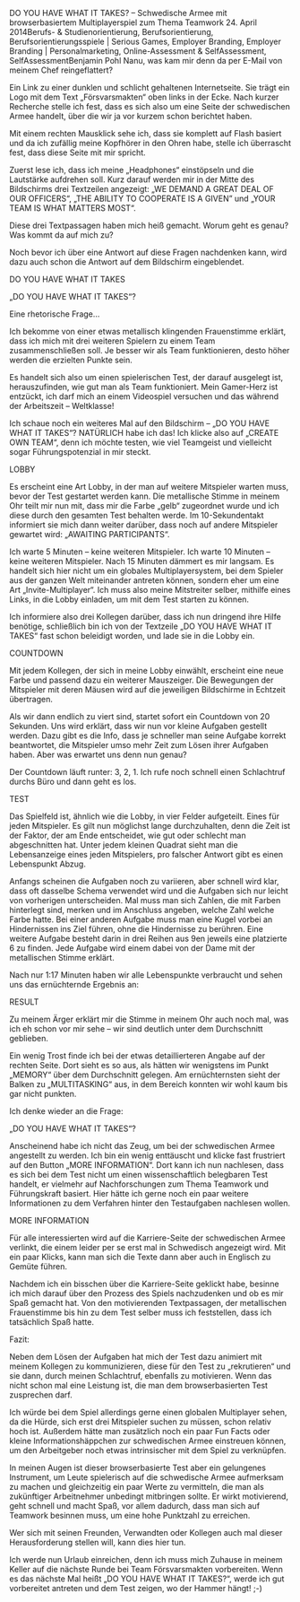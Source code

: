 DO YOU HAVE WHAT IT TAKES? – Schwedische Armee mit browserbasiertem Multiplayerspiel zum Thema Teamwork
24. April 2014Berufs- & Studienorientierung, Berufsorientierung, Berufsorientierungsspiele | Serious Games, Employer Branding, Employer Branding | Personalmarketing, Online-Assessment & SelfAssessment, SelfAssessmentBenjamin Pohl
Nanu, was kam mir denn da per E-Mail von meinem Chef reingeflattert?

Ein Link zu einer dunklen und schlicht gehaltenen Internetseite. Sie trägt ein Logo mit dem Text „Försvarsmakten“ oben links in der Ecke. Nach kurzer Recherche stelle ich fest, dass es sich also um eine Seite der schwedischen Armee handelt, über die wir ja vor kurzem schon berichtet haben.

Mit einem rechten Mausklick sehe ich, dass sie komplett auf Flash basiert und da ich zufällig meine Kopfhörer in den Ohren habe, stelle ich überrascht fest, dass diese Seite mit mir spricht.

Zuerst lese ich, dass ich meine „Headphones“ einstöpseln und die Lautstärke aufdrehen soll. Kurz darauf werden mir in der Mitte des Bildschirms drei Textzeilen angezeigt: „WE DEMAND A GREAT DEAL OF OUR OFFICERS“, „THE ABILITY TO COOPERATE IS A GIVEN” und „YOUR TEAM IS WHAT MATTERS MOST“.

Diese drei Textpassagen haben mich heiß gemacht. Worum geht es genau? Was kommt da auf mich zu?

Noch bevor ich über eine Antwort auf diese Fragen nachdenken kann, wird dazu auch schon die Antwort auf dem Bildschirm eingeblendet.

DO YOU HAVE WHAT IT TAKES

„DO YOU HAVE WHAT IT TAKES“?

Eine rhetorische Frage…

Ich bekomme von einer etwas metallisch klingenden Frauenstimme erklärt, dass ich mich mit drei weiteren Spielern zu einem Team zusammenschließen soll. Je besser wir als Team funktionieren, desto höher werden die erzielten Punkte sein.

Es handelt sich also um einen spielerischen Test, der darauf ausgelegt ist, herauszufinden, wie gut man als Team funktioniert. Mein Gamer-Herz ist entzückt, ich darf mich an einem Videospiel versuchen und das während der Arbeitszeit – Weltklasse!

Ich schaue noch ein weiteres Mal auf den Bildschirm – „DO YOU HAVE WHAT IT TAKES“? NATÜRLICH habe ich das! Ich klicke also auf „CREATE OWN TEAM“, denn ich möchte testen, wie viel Teamgeist und vielleicht sogar Führungspotenzial in mir steckt.

LOBBY

Es erscheint eine Art Lobby, in der man auf weitere Mitspieler warten muss, bevor der Test gestartet werden kann. Die metallische Stimme in meinem Ohr teilt mir nun mit, dass mir die Farbe „gelb“ zugeordnet wurde und ich diese durch den gesamten Test behalten werde. Im 10-Sekundentakt informiert sie mich dann weiter darüber, dass noch auf andere Mitspieler gewartet wird: „AWAITING PARTICIPANTS“.

Ich warte 5 Minuten – keine weiteren Mitspieler. Ich warte 10 Minuten – keine weiteren Mitspieler. Nach 15 Minuten dämmert es mir langsam. Es handelt sich hier nicht um ein globales Multiplayersystem, bei dem Spieler aus der ganzen Welt miteinander antreten können, sondern eher um eine Art „Invite-Multiplayer“. Ich muss also meine Mitstreiter selber, mithilfe eines Links, in die Lobby einladen, um mit dem Test starten zu können.

Ich informiere also drei Kollegen darüber, dass ich nun dringend ihre Hilfe benötige, schließlich bin ich von der Textzeile „DO YOU HAVE WHAT IT TAKES“ fast schon beleidigt worden, und lade sie in die Lobby ein.

COUNTDOWN

Mit jedem Kollegen, der sich in meine Lobby einwählt, erscheint eine neue Farbe und passend dazu ein weiterer Mauszeiger. Die Bewegungen der Mitspieler mit deren Mäusen wird auf die jeweiligen Bildschirme in Echtzeit übertragen.

Als wir dann endlich zu viert sind, startet sofort ein Countdown von 20 Sekunden. Uns wird erklärt, dass wir nun vor kleine Aufgaben gestellt werden. Dazu gibt es die Info, dass je schneller man seine Aufgabe korrekt beantwortet, die Mitspieler umso mehr Zeit zum Lösen ihrer Aufgaben haben. Aber was erwartet uns denn nun genau?

Der Countdown läuft runter: 3, 2, 1. Ich rufe noch schnell einen Schlachtruf durchs Büro und dann geht es los.

TEST

Das Spielfeld ist, ähnlich wie die Lobby, in vier Felder aufgeteilt. Eines für jeden Mitspieler. Es gilt nun möglichst lange durchzuhalten, denn die Zeit ist der Faktor, der am Ende entscheidet, wie gut oder schlecht man abgeschnitten hat. Unter jedem kleinen Quadrat sieht man die Lebensanzeige eines jeden Mitspielers, pro falscher Antwort gibt es einen Lebenspunkt Abzug.

Anfangs scheinen die Aufgaben noch zu variieren, aber schnell wird klar, dass oft dasselbe Schema verwendet wird und die Aufgaben sich nur leicht von vorherigen unterscheiden. Mal muss man sich Zahlen, die mit Farben hinterlegt sind, merken und im Anschluss angeben, welche Zahl welche Farbe hatte. Bei einer anderen Aufgabe muss man eine Kugel vorbei an Hindernissen ins Ziel führen, ohne die Hindernisse zu berühren. Eine weitere Aufgabe besteht darin in drei Reihen aus 9en jeweils eine platzierte 6 zu finden. Jede Aufgabe wird einem dabei von der Dame mit der metallischen Stimme erklärt.

Nach nur 1:17 Minuten haben wir alle Lebenspunkte verbraucht und sehen uns das ernüchternde Ergebnis an:

RESULT

Zu meinem Ärger erklärt mir die Stimme in meinem Ohr auch noch mal, was ich eh schon vor mir sehe – wir sind deutlich unter dem Durchschnitt geblieben.

Ein wenig Trost finde ich bei der etwas detaillierteren Angabe auf der rechten Seite. Dort sieht es so aus, als hätten wir wenigstens im Punkt „MEMORY“ über dem Durchschnitt gelegen. Am ernüchternsten sieht der Balken zu „MULTITASKING“ aus, in dem Bereich konnten wir wohl kaum bis gar nicht punkten.

Ich denke wieder an die Frage:

„DO YOU HAVE WHAT IT TAKES“?

Anscheinend habe ich nicht das Zeug, um bei der schwedischen Armee angestellt zu werden. Ich bin ein wenig enttäuscht und klicke fast frustriert auf den Button „MORE INFORMATION“. Dort kann ich nun nachlesen, dass es sich bei dem Test nicht um einen wissenschaftlich belegbaren Test handelt, er vielmehr auf Nachforschungen zum Thema Teamwork und Führungskraft basiert. Hier hätte ich gerne noch ein paar weitere Informationen zu dem Verfahren hinter den Testaufgaben nachlesen wollen.

MORE INFORMATION

Für alle interessierten wird auf die Karriere-Seite der schwedischen Armee verlinkt, die einem leider per se erst mal in Schwedisch angezeigt wird. Mit ein paar Klicks, kann man sich die Texte dann aber auch in Englisch zu Gemüte führen.

Nachdem ich ein bisschen über die Karriere-Seite geklickt habe, besinne ich mich darauf über den Prozess des Spiels nachzudenken und ob es mir Spaß gemacht hat. Von den motivierenden Textpassagen, der metallischen Frauenstimme bis hin zu dem Test selber muss ich feststellen, dass ich tatsächlich Spaß hatte.

Fazit:

Neben dem Lösen der Aufgaben hat mich der Test dazu animiert mit meinem Kollegen zu kommunizieren, diese für den Test zu „rekrutieren“ und sie dann, durch meinen Schlachtruf, ebenfalls zu motivieren. Wenn das nicht schon mal eine Leistung ist, die man dem browserbasierten Test zusprechen darf.

Ich würde bei dem Spiel allerdings gerne einen globalen Multiplayer sehen, da die Hürde, sich erst drei Mitspieler suchen zu müssen, schon relativ hoch ist. Außerdem hätte man zusätzlich noch ein paar Fun Facts oder kleine Informationshäppchen zur schwedischen Armee einstreuen können, um den Arbeitgeber noch etwas intrinsischer mit dem Spiel zu verknüpfen.

In meinen Augen ist dieser browserbasierte Test aber ein gelungenes Instrument, um Leute spielerisch auf die schwedische Armee aufmerksam zu machen und gleichzeitig ein paar Werte zu vermitteln, die man als zukünftiger Arbeitnehmer unbedingt mitbringen sollte. Er wirkt motivierend, geht schnell und macht Spaß, vor allem dadurch, dass man sich auf Teamwork besinnen muss, um eine hohe Punktzahl zu erreichen.

Wer sich mit seinen Freunden, Verwandten oder Kollegen auch mal dieser Herausforderung stellen will, kann dies hier tun.

Ich werde nun Urlaub einreichen, denn ich muss mich Zuhause in meinem Keller auf die nächste Runde bei Team Försvarsmakten vorbereiten. Wenn es das nächste Mal heißt „DO YOU HAVE WHAT IT TAKES?“, werde ich gut vorbereitet antreten und dem Test zeigen, wo der Hammer hängt! ;-)
